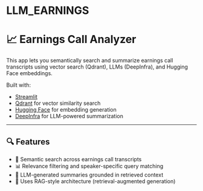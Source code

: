 # LLM_EARNINGS

# 📈 Earnings Call Analyzer

This app lets you semantically search and summarize earnings call transcripts using vector search (Qdrant), LLMs (DeepInfra), and Hugging Face embeddings.

Built with:
- [Streamlit](https://streamlit.io)
- [Qdrant](https://qdrant.tech) for vector similarity search
- [Hugging Face](https://huggingface.co) for embedding generation
- [DeepInfra](https://deepinfra.com) for LLM-powered summarization

---

## 🔍 Features

- 🔎 Semantic search across earnings call transcripts
- 📊 Relevance filtering and speaker-specific query matching
- 💬 LLM-generated summaries grounded in retrieved context
- 🧠 Uses RAG-style architecture (retrieval-augmented generation)


